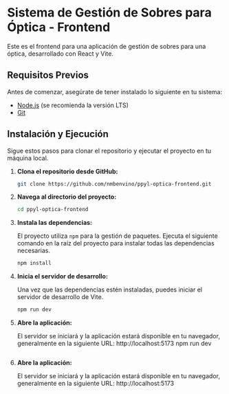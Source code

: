 # Sistema de Gestión de Sobres para Óptica - Frontend

Este es el frontend para una aplicación de gestión de sobres para una óptica, desarrollado con React y Vite.

## Requisitos Previos

Antes de comenzar, asegúrate de tener instalado lo siguiente en tu sistema:

- [Node.js](https://nodejs.org/) (se recomienda la versión LTS)
- [Git](https://git-scm.com/)

## Instalación y Ejecución

Sigue estos pasos para clonar el repositorio y ejecutar el proyecto en tu máquina local.

1.  **Clona el repositorio desde GitHub:**

    ```bash
    git clone https://github.com/nmbenvino/ppyl-optica-frontend.git
    ```

2.  **Navega al directorio del proyecto:**

    ```bash
    cd ppyl-optica-frontend
    ```

3.  **Instala las dependencias:**

    El proyecto utiliza `npm` para la gestión de paquetes. Ejecuta el siguiente comando en la raíz del proyecto para instalar todas las dependencias necesarias.

    ```bash
    npm install
    ```

4.  **Inicia el servidor de desarrollo:**

    Una vez que las dependencias estén instaladas, puedes iniciar el servidor de desarrollo de Vite.

    ```bash
    npm run dev
    ```

5.  **Abre la aplicación:**

    El servidor se iniciará y la aplicación estará disponible en tu navegador, generalmente en la siguiente URL: http://localhost:5173 npm run dev

    ```

    ```

6.  **Abre la aplicación:**

    El servidor se iniciará y la aplicación estará disponible en tu navegador, generalmente en la siguiente URL: http://localhost:5173
